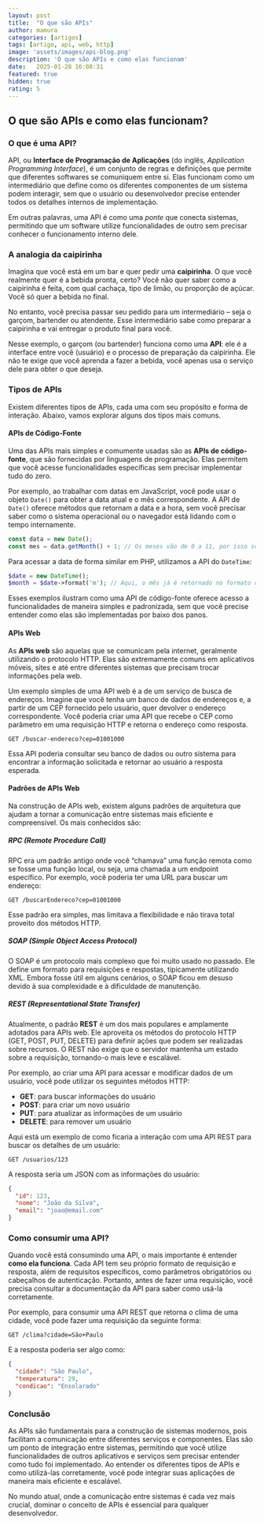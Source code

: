 ```yaml
---
layout: post
title:  "O que são APIs"
author: mamura
categories: [artigos]
tags: [artigo, api, web, http]
image: 'assets/images/api-blog.png'
description: 'O que são APIs e como elas funcionam'
date:   2025-01-28 16:08:31
featured: true
hidden: true
rating: 5
---
```

## O que são APIs e como elas funcionam?

### O que é uma API?

API, ou **Interface de Programação de Aplicações** (do inglês, *Application Programming Interface*), é um conjunto de regras e definições que permite que diferentes softwares se comuniquem entre si. Elas funcionam como um intermediário que define como os diferentes componentes de um sistema podem interagir, sem que o usuário ou desenvolvedor precise entender todos os detalhes internos de implementação.

Em outras palavras, uma API é como uma *ponte* que conecta sistemas, permitindo que um software utilize funcionalidades de outro sem precisar conhecer o funcionamento interno dele.

### A analogia da caipirinha

Imagina que você está em um bar e quer pedir uma **caipirinha**. O que você realmente quer é a bebida pronta, certo? Você não quer saber como a caipirinha é feita, com qual cachaça, tipo de limão, ou proporção de açúcar. Você só quer a bebida no final. 

No entanto, você precisa passar seu pedido para um intermediário – seja o garçom, bartender ou atendente. Esse intermediário sabe como preparar a caipirinha e vai entregar o produto final para você. 

Nesse exemplo, o garçom (ou bartender) funciona como uma **API**: ele é a interface entre você (usuário) e o processo de preparação da caipirinha. Ele não te exige que você aprenda a fazer a bebida, você apenas usa o serviço dele para obter o que deseja.

### Tipos de APIs

Existem diferentes tipos de APIs, cada uma com seu propósito e forma de interação. Abaixo, vamos explorar alguns dos tipos mais comuns.

#### APIs de Código-Fonte

Uma das APIs mais simples e comumente usadas são as **APIs de código-fonte**, que são fornecidas por linguagens de programação. Elas permitem que você acesse funcionalidades específicas sem precisar implementar tudo do zero.

Por exemplo, ao trabalhar com datas em JavaScript, você pode usar o objeto `Date()` para obter a data atual e o mês correspondente. A API de `Date()` oferece métodos que retornam a data e a hora, sem você precisar saber como o sistema operacional ou o navegador está lidando com o tempo internamente.

```javascript
const data = new Date();
const mes = data.getMonth() + 1; // Os meses vão de 0 a 11, por isso somamos 1
```

Para acessar a data de forma similar em PHP, utilizamos a API do `DateTime`:
```php
$date = new DateTime();
$month = $date->format('m'); // Aqui, o mês já é retornado no formato correto
```

Esses exemplos ilustram como uma API de código-fonte oferece acesso a funcionalidades de maneira simples e padronizada, sem que você precise entender como elas são implementadas por baixo dos panos.

#### APIs Web

As **APIs web** são aquelas que se comunicam pela internet, geralmente utilizando o protocolo HTTP. Elas são extremamente comuns em aplicativos móveis, sites e até entre diferentes sistemas que precisam trocar informações pela web.

Um exemplo simples de uma API web é a de um serviço de busca de endereços. Imagine que você tenha um banco de dados de endereços e, a partir de um CEP fornecido pelo usuário, quer devolver o endereço correspondente. Você poderia criar uma API que recebe o CEP como parâmetro em uma requisição HTTP e retorna o endereço como resposta.

```http
GET /buscar-endereco?cep=01001000
```

Essa API poderia consultar seu banco de dados ou outro sistema para encontrar a informação solicitada e retornar ao usuário a resposta esperada.

#### Padrões de APIs Web

Na construção de APIs web, existem alguns padrões de arquitetura que ajudam a tornar a comunicação entre sistemas mais eficiente e compreensível. Os mais conhecidos são:

##### RPC (Remote Procedure Call)

RPC era um padrão antigo onde você “chamava” uma função remota como se fosse uma função local, ou seja, uma chamada a um endpoint específico. Por exemplo, você poderia ter uma URL para buscar um endereço:
```http
GET /buscarEndereco?cep=01001000
```

Esse padrão era simples, mas limitava a flexibilidade e não tirava total proveito dos métodos HTTP.

##### SOAP (Simple Object Access Protocol)

O SOAP é um protocolo mais complexo que foi muito usado no passado. Ele define um formato para requisições e respostas, tipicamente utilizando XML. Embora fosse útil em alguns cenários, o SOAP ficou em desuso devido à sua complexidade e à dificuldade de manutenção.

##### REST (Representational State Transfer)

Atualmente, o padrão **REST** é um dos mais populares e amplamente adotados para APIs web. Ele aproveita os métodos do protocolo HTTP (GET, POST, PUT, DELETE) para definir ações que podem ser realizadas sobre recursos. O REST não exige que o servidor mantenha um estado sobre a requisição, tornando-o mais leve e escalável.

Por exemplo, ao criar uma API para acessar e modificar dados de um usuário, você pode utilizar os seguintes métodos HTTP:

- **GET**: para buscar informações do usuário
- **POST**: para criar um novo usuário
- **PUT**: para atualizar as informações de um usuário
- **DELETE**: para remover um usuário

Aqui está um exemplo de como ficaria a interação com uma API REST para buscar os detalhes de um usuário:
```http
GET /usuarios/123
```

A resposta seria um JSON com as informações do usuário:
```json
{
  "id": 123,
  "nome": "João da Silva",
  "email": "joao@email.com"
}
```
### Como consumir uma API?

Quando você está consumindo uma API, o mais importante é entender **como ela funciona**. Cada API tem seu próprio formato de requisição e resposta, além de requisitos específicos, como parâmetros obrigatórios ou cabeçalhos de autenticação. Portanto, antes de fazer uma requisição, você precisa consultar a documentação da API para saber como usá-la corretamente.

Por exemplo, para consumir uma API REST que retorna o clima de uma cidade, você pode fazer uma requisição da seguinte forma:
```http
GET /clima?cidade=São+Paulo
```
E a resposta poderia ser algo como:

```json
{
  "cidade": "São Paulo",
  "temperatura": 29,
  "condicao": "Ensolarado"
}
```

### Conclusão
As APIs são fundamentais para a construção de sistemas modernos, pois facilitam a comunicação entre diferentes serviços e componentes. Elas são um ponto de integração entre sistemas, permitindo que você utilize funcionalidades de outros aplicativos e serviços sem precisar entender como tudo foi implementado. Ao entender os diferentes tipos de APIs e como utilizá-las corretamente, você pode integrar suas aplicações de maneira mais eficiente e escalável.

No mundo atual, onde a comunicação entre sistemas é cada vez mais crucial, dominar o conceito de APIs é essencial para qualquer desenvolvedor.
